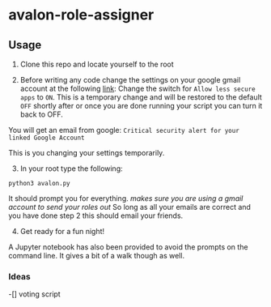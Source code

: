 # avalon-role-assigner

## Usage 

1. Clone this repo and locate yourself to the root

2. Before writing any code change the settings on your google gmail account at the following [link](https://myaccount.google.com/lesssecureapps): 
Change the switch for  `Allow less secure apps` to `ON`. This is a temporary change and will be restored to the default  `OFF` shortly after or once you are done running your script you can turn it back to OFF. 

You will get an email from google: 
```Critical security alert for your linked Google Account```

This is you changing your settings temporarily. 

3. In your root type the following:

```
python3 avalon.py
```

It should prompt you for everything.
_makes sure you are using a gmail account to send your roles out_ 
So long as all your emails are correct and you have done step 2 this should email your friends.

4. Get ready for a fun night! 

A Jupyter notebook has also been provided to avoid the prompts on the command line. It gives a bit of a walk though as well. 

### Ideas 
-[] voting script 

